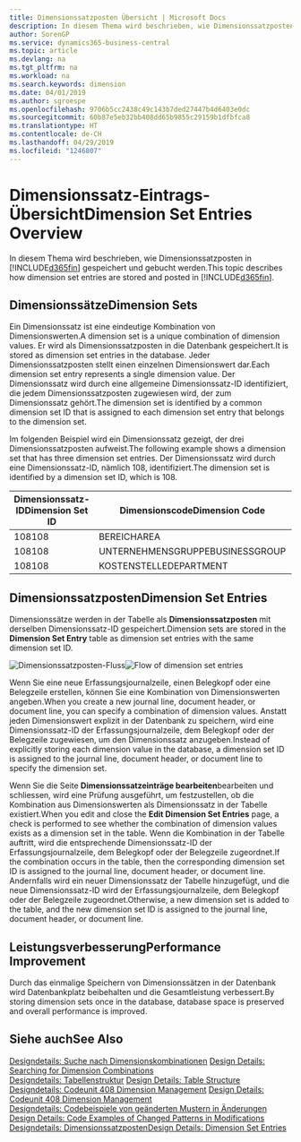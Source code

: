 ```yaml
---
title: Dimensionssatzposten Übersicht | Microsoft Docs
description: In diesem Thema wird beschrieben, wie Dimensionssatzposten in Dynamics 365 gespeichert und gebucht werden.
author: SorenGP
ms.service: dynamics365-business-central
ms.topic: article
ms.devlang: na
ms.tgt_pltfrm: na
ms.workload: na
ms.search.keywords: dimension
ms.date: 04/01/2019
ms.author: sgroespe
ms.openlocfilehash: 9706b5cc2438c49c143b7ded27447b4d6403e0dc
ms.sourcegitcommit: 60b87e5eb32bb408dd65b9855c29159b1dfbfca8
ms.translationtype: HT
ms.contentlocale: de-CH
ms.lasthandoff: 04/29/2019
ms.locfileid: "1246807"
---
```

# <a name="dimension-set-entries-overview"></a><span data-ttu-id="608ca-103">Dimensionssatz-Eintrags-Übersicht</span><span class="sxs-lookup"><span data-stu-id="608ca-103">Dimension Set Entries Overview</span></span>
<span data-ttu-id="608ca-104">In diesem Thema wird beschrieben, wie Dimensionssatzposten in [!INCLUDE[d365fin](includes/d365fin_md.md)] gespeichert und gebucht werden.</span><span class="sxs-lookup"><span data-stu-id="608ca-104">This topic describes how dimension set entries are stored and posted in [!INCLUDE[d365fin](includes/d365fin_md.md)].</span></span>  

## <a name="dimension-sets"></a><span data-ttu-id="608ca-105">Dimensionssätze</span><span class="sxs-lookup"><span data-stu-id="608ca-105">Dimension Sets</span></span>  
<span data-ttu-id="608ca-106">Ein Dimensionssatz ist eine eindeutige Kombination von Dimensionswerten.</span><span class="sxs-lookup"><span data-stu-id="608ca-106">A dimension set is a unique combination of dimension values.</span></span> <span data-ttu-id="608ca-107">Er wird als Dimensionssatzposten in die Datenbank gespeichert.</span><span class="sxs-lookup"><span data-stu-id="608ca-107">It is stored as dimension set entries in the database.</span></span> <span data-ttu-id="608ca-108">Jeder Dimensionssatzposten stellt einen einzelnen Dimensionswert dar.</span><span class="sxs-lookup"><span data-stu-id="608ca-108">Each dimension set entry represents a single dimension value.</span></span> <span data-ttu-id="608ca-109">Der Dimensionssatz wird durch eine allgemeine Dimensionssatz-ID identifiziert, die jedem Dimensionssatzposten zugewiesen wird, der zum Dimensionssatz gehört.</span><span class="sxs-lookup"><span data-stu-id="608ca-109">The dimension set is identified by a common dimension set ID that is assigned to each dimension set entry that belongs to the dimension set.</span></span>  

<span data-ttu-id="608ca-110">Im folgenden Beispiel wird ein Dimensionssatz gezeigt, der drei Dimensionssatzposten aufweist.</span><span class="sxs-lookup"><span data-stu-id="608ca-110">The following example shows a dimension set that has three dimension set entries.</span></span> <span data-ttu-id="608ca-111">Der Dimensionssatz wird durch eine Dimensionssatz-ID, nämlich 108, identifiziert.</span><span class="sxs-lookup"><span data-stu-id="608ca-111">The dimension set is identified by a dimension set ID, which is 108.</span></span>  

|<span data-ttu-id="608ca-112">Dimensionssatz-ID</span><span class="sxs-lookup"><span data-stu-id="608ca-112">Dimension Set ID</span></span>|<span data-ttu-id="608ca-113">Dimensionscode</span><span class="sxs-lookup"><span data-stu-id="608ca-113">Dimension Code</span></span>|<span data-ttu-id="608ca-114">Dimensionswertcode</span><span class="sxs-lookup"><span data-stu-id="608ca-114">Dimension Value Code</span></span>|<span data-ttu-id="608ca-115">Dimensionswertname</span><span class="sxs-lookup"><span data-stu-id="608ca-115">Dimension Value Name</span></span>|  
|----------------------|--------------------|--------------------------|--------------------------|  
|<span data-ttu-id="608ca-116">108</span><span class="sxs-lookup"><span data-stu-id="608ca-116">108</span></span>|<span data-ttu-id="608ca-117">BEREICH</span><span class="sxs-lookup"><span data-stu-id="608ca-117">AREA</span></span>|<span data-ttu-id="608ca-118">70</span><span class="sxs-lookup"><span data-stu-id="608ca-118">70</span></span>|<span data-ttu-id="608ca-119">Nordamerika</span><span class="sxs-lookup"><span data-stu-id="608ca-119">America North</span></span>|  
|<span data-ttu-id="608ca-120">108</span><span class="sxs-lookup"><span data-stu-id="608ca-120">108</span></span>|<span data-ttu-id="608ca-121">UNTERNEHMENSGRUPPE</span><span class="sxs-lookup"><span data-stu-id="608ca-121">BUSINESSGROUP</span></span>|<span data-ttu-id="608ca-122">HOME</span><span class="sxs-lookup"><span data-stu-id="608ca-122">HOME</span></span>|<span data-ttu-id="608ca-123">Start</span><span class="sxs-lookup"><span data-stu-id="608ca-123">Home</span></span>|  
|<span data-ttu-id="608ca-124">108</span><span class="sxs-lookup"><span data-stu-id="608ca-124">108</span></span>|<span data-ttu-id="608ca-125">KOSTENSTELLE</span><span class="sxs-lookup"><span data-stu-id="608ca-125">DEPARTMENT</span></span>|<span data-ttu-id="608ca-126">VERKAUF</span><span class="sxs-lookup"><span data-stu-id="608ca-126">SALES</span></span>|<span data-ttu-id="608ca-127">Verkauf</span><span class="sxs-lookup"><span data-stu-id="608ca-127">Sales</span></span>|  

## <a name="dimension-set-entries"></a><span data-ttu-id="608ca-128">Dimensionssatzposten</span><span class="sxs-lookup"><span data-stu-id="608ca-128">Dimension Set Entries</span></span>  
<span data-ttu-id="608ca-129">Dimensionssätze werden in der Tabelle als **Dimensionssatzposten** mit derselben Dimensionssatz-ID gespeichert.</span><span class="sxs-lookup"><span data-stu-id="608ca-129">Dimension sets are stored in the **Dimension Set Entry** table as dimension set entries with the same dimension set ID.</span></span>  

<span data-ttu-id="608ca-130">![Dimensionssatzposten-Fluss](media/dimensionentrynav7.png "Dimensionssatzposten-Fluss")</span><span class="sxs-lookup"><span data-stu-id="608ca-130">![Flow of dimension set entries](media/dimensionentrynav7.png "Flow of dimension set entries")</span></span>  

<span data-ttu-id="608ca-131">Wenn Sie eine neue Erfassungsjournalzeile, einen Belegkopf oder eine Belegzeile erstellen, können Sie eine Kombination von Dimensionswerten angeben.</span><span class="sxs-lookup"><span data-stu-id="608ca-131">When you create a new journal line, document header, or document line, you can specify a combination of dimension values.</span></span> <span data-ttu-id="608ca-132">Anstatt jeden Dimensionswert explizit in der Datenbank zu speichern, wird eine Dimensionssatz-ID der Erfassungsjournalzeile, dem Belegkopf oder der Belegzeile zugewiesen, um den Dimensionssatz anzugeben.</span><span class="sxs-lookup"><span data-stu-id="608ca-132">Instead of explicitly storing each dimension value in the database, a dimension set ID is assigned to the journal line, document header, or document line to specify the dimension set.</span></span>  

<span data-ttu-id="608ca-133">Wenn Sie die Seite **Dimensionssatzeinträge bearbeiten**bearbeiten und schliessen, wird eine Prüfung ausgeführt, um festzustellen, ob die Kombination aus Dimensionswerten als Dimensionssatz in der Tabelle existiert.</span><span class="sxs-lookup"><span data-stu-id="608ca-133">When you edit and close the **Edit Dimension Set Entries** page, a check is performed to see whether the combination of dimension values exists as a dimension set in the table.</span></span> <span data-ttu-id="608ca-134">Wenn die Kombination in der Tabelle auftritt, wird die entsprechende Dimensionssatz-ID der Erfassungsjournalzeile, dem Belegkopf oder der Belegzeile zugeordnet.</span><span class="sxs-lookup"><span data-stu-id="608ca-134">If the combination occurs in the table, then the corresponding dimension set ID is assigned to the journal line, document header, or document line.</span></span> <span data-ttu-id="608ca-135">Andernfalls wird ein neuer Dimensionssatz der Tabelle hinzugefügt, und die neue Dimensionssatz-ID wird der Erfassungsjournalzeile, dem Belegkopf oder der Belegzeile zugeordnet.</span><span class="sxs-lookup"><span data-stu-id="608ca-135">Otherwise, a new dimension set is added to the table, and the new dimension set ID is assigned to the journal line, document header, or document line.</span></span>  

## <a name="performance-improvement"></a><span data-ttu-id="608ca-136">Leistungsverbesserung</span><span class="sxs-lookup"><span data-stu-id="608ca-136">Performance Improvement</span></span>  
<span data-ttu-id="608ca-137">Durch das einmalige Speichern von Dimensionssätzen in der Datenbank wird Datenbankplatz beibehalten und die Gesamtleistung verbessert.</span><span class="sxs-lookup"><span data-stu-id="608ca-137">By storing dimension sets once in the database, database space is preserved and overall performance is improved.</span></span>  

## <a name="see-also"></a><span data-ttu-id="608ca-138">Siehe auch</span><span class="sxs-lookup"><span data-stu-id="608ca-138">See Also</span></span>  
<span data-ttu-id="608ca-139">[Designdetails: Suche nach Dimensionskombinationen](design-details-searching-for-dimension-combinations.md) </span><span class="sxs-lookup"><span data-stu-id="608ca-139">[Design Details: Searching for Dimension Combinations](design-details-searching-for-dimension-combinations.md) </span></span>  
<span data-ttu-id="608ca-140">[Designdetails: Tabellenstruktur](design-details-table-structure.md) </span><span class="sxs-lookup"><span data-stu-id="608ca-140">[Design Details: Table Structure](design-details-table-structure.md) </span></span>  
<span data-ttu-id="608ca-141">[Designdetails: Codeunit 408 Dimension Management](design-details-codeunit-408-dimension-management.md) </span><span class="sxs-lookup"><span data-stu-id="608ca-141">[Design Details: Codeunit 408 Dimension Management](design-details-codeunit-408-dimension-management.md) </span></span>  
<span data-ttu-id="608ca-142">[Designdetails: Codebeispiele von geänderten Mustern in Änderungen](design-details-code-examples-of-changed-patterns-in-modifications.md) </span><span class="sxs-lookup"><span data-stu-id="608ca-142">[Design Details: Code Examples of Changed Patterns in Modifications](design-details-code-examples-of-changed-patterns-in-modifications.md) </span></span>  
[<span data-ttu-id="608ca-143">Designdetails: Dimensionssatzposten</span><span class="sxs-lookup"><span data-stu-id="608ca-143">Design Details: Dimension Set Entries</span></span>](design-details-dimension-set-entries.md)   
